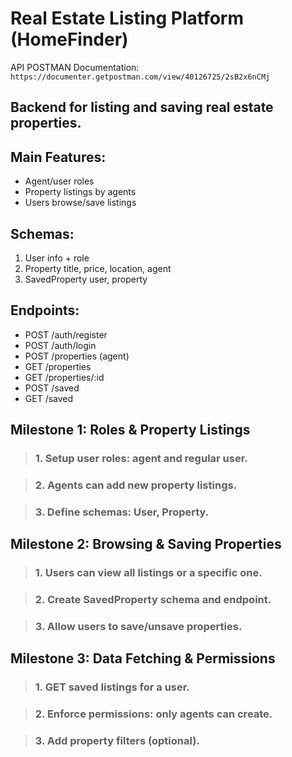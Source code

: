 #  Real Estate Listing Platform (HomeFinder)

API POSTMAN Documentation:
`https://documenter.getpostman.com/view/40126725/2sB2x6nCMj`

## Backend for listing and saving real estate properties. 

## Main Features: 
- Agent/user roles 
- Property listings by agents 
- Users browse/save listings 

## Schemas: 
1. User info + role 
2. Property title, price, location, agent 
3. SavedProperty user, property 

## Endpoints: 
- POST /auth/register 
- POST /auth/login 
- POST /properties (agent) 
- GET /properties 
- GET /properties/:id 
- POST /saved 
- GET /saved 


## Milestone 1: Roles & Property Listings

> ### 1. Setup user roles: agent and regular user.

> ### 2. Agents can add new property listings.

> ### 3. Define schemas: User, Property.


## Milestone 2: Browsing & Saving Properties

> ### 1. Users can view all listings or a specific one.

> ### 2. Create SavedProperty schema and endpoint.

> ### 3. Allow users to save/unsave properties.


## Milestone 3: Data Fetching & Permissions

> ### 1. GET saved listings for a user.

> ### 2. Enforce permissions: only agents can create.

> ### 3. Add property filters (optional).

